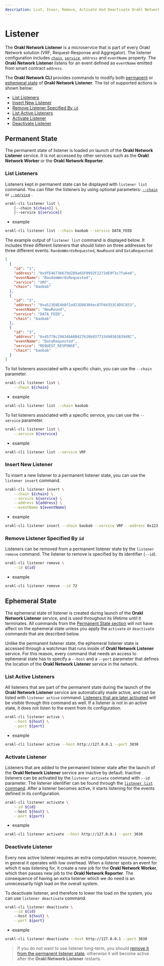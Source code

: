 ```yaml
---
description: List, Inser, Remove, Activate And Deactivate Orakl Network Listeners
---
```


# Listener

The **Orakl Network Listener** is a microservice that is part of every Orakl Network solution (VRF, Request-Response and Aggregator). The listener configuration includes [`chain`](chain.md), [`service`](service.md), `address` and `eventName` property. The **Orakl Network Listener** listens for an event defined as `eventName` emitted from smart contract `address`.

The **Orakl Network CLI** provides commands to modify both [permanent](listener.md#permanent-state) or [ephemeral state](listener.md#ephemeral-state) of **Orakl Network Listener**. The list of supported actions is shown below:

- [List Listeners](listener.md#list-listeners)
- [Insert New Listener](listener.md#insert-new-listener)
- [Remove Listener Specified By `id`](listener.md#remove-listener-specified-by-id)
- [List Active Listeners](listener.md#list-active-listeners)
- [Activate Listener](listener.md#activate-listener)
- [Deactivate Listener](listener.md#deactivate-listener)

## Permanent State

The permanent state of listener is loaded on launch of the **Orakl Network Listener** service. It is not accessed by other services such as the **Orakl Network Worker** or the **Orakl Network Reporter**.

### List Listeners

Listeners kept in permanent state can be displayed with `listener list` command. You can filter the listeners by using optional parameters: [`--chain`](chain.md) or [`--service`](service.md) .

```sh
orakl-cli listener list \
    [--chain ${chain}] \
    [--service ${service}]
```

- example

```sh
orakl-cli listener list --chain baobab --service DATA_FEED
```

The example output of `listener list` command is displayed below. It includes three different listeners that should listen on three addresses for three different events: `RandomWordsRequested`, `NewRound` and `DataRequested`.

```json
[
  {
    "id": "1",
    "address": "0x9fE46736679d2D9a65F0992F2272dE9f3c7fa6e0",
    "eventName": "RandomWordsRequested",
    "service": "VRF",
    "chain": "baobab"
  },
  {
    "id": "2",
    "address": "0xa513E6E4b8f2a923D98304ec87F64353C4D5C853",
    "eventName": "NewRound",
    "service": "DATA_FEED",
    "chain": "baobab"
  },
  {
    "id": "3",
    "address": "0x45778c29A34bA00427620b937733490363839d8C",
    "eventName": "DataRequested",
    "service": "REQUEST_RESPONSE",
    "chain": "baobab"
  }
]
```

To list listeners associated with a specific chain, you can use the `--chain` parameter.

```sh
orakl-cli listener list \
    --chain ${chain}
```

- example

```sh
orakl-cli listener list --chain baobab
```

To list listeners associated with a specific service, you can use the `--service` parameter.

```sh
orakl-cli listener list \
    --service ${service}
```

- example

```sh
orakl-cli listener list --service VRF
```

### Insert New Listener

To insert a new listener to a permanent listener state, you can use the `listener insert` command.

```sh
orakl-cli listener insert \
    --chain ${chain} \
    --service ${service} \
    --address ${address} \
    --eventName ${eventName}
```

- example

```sh
orakl-cli listener insert --chain baobab --service VRF --address 0x123 --eventName RandomWordsRequested
```

### Remove Listener Specified By `id`

Listeners can be removed from a permanent listener state by the `listener remove` command. The listener to remove is specified by its identifier (`--id`).

```sh
orakl-cli listener remove \
    --id ${id}
```

- example

```sh
orakl-cli listener remove --id 72
```

## Ephemeral State

The ephemeral state of listener is created during launch of the **Orakl Network Listener** service, and is used throughout its lifetime until it terminates. All commands from the [Permanent State section](listener.md#permanent-state) will not have affect on the ephemeral state unless you apply the `activate` or `deactivate` commands that are described below.

Unlike the permanent listener state, the ephemeral listener state is accessed through a watchman that runs inside of **Orakl Network Listener** service. For this reason, every command that needs an access to ephemeral state has to specify a `--host` and a `--port` parameter that defines the location of the **Orakl Network Listener** service in the network.

### List Active Listeners

All listeners that are part of the permanent state during the launch of the **Orakl Network Listener** service are automatically made active, and can be listed with `listener active` command. [Listeners that are later activated](listener.md#activate-listener) will be visible through this command as well. If a listener is not in an active state, it does not listen to the event from its configuration.

```sh
orakl-cli listener active \
    --host ${host} \
    --port ${port}
```

- example

```sh
orakl-cli listener active --host http://127.0.0.1 --port 3030
```

### Activate Listener

Listeners that are added to the permanent listener state after the launch of the **Orakl Network Listener** service are inactive by default. Inactive listeners can be activated by the `listener activate` command with `--id` parameter. The listener identifier can be found through the [`listener list` command](listener.md#list-listeners). After a listener becomes active, it starts listening for the events defined in its configuration.

```sh
orakl-cli listener activate \
    --id ${id}
    --host ${host} \
    --port ${port}
```

- example

```sh
orakl-cli listener activate --host http://127.0.0.1 --port 3030
```

### Deactivate Listener

Every new active listener requires an extra computation resource, however, in general it operates with low overhead. When a listener spots an event for which it was listening for, it create a new job for the **Orakl Network Worker**, which then passes new job to the **Orakl Network Reporter**. The consequence of having an extra listener which we do need is an unnecessarily high load on the overall system.

To deactivate listener, and therefore to lower the load on the system, you can use `listener deactivate` command.&#x20;

```sh
orakl-cli listener deactivate \
    --id ${id}
    --host ${host} \
    --port ${port}
```

- example

```sh
orakl-cli listener deactivate --host http://127.0.0.1 --port 3030
```

> If you do not want to use listener long-term, you should [remove it from the permanent listener state](listener.md#remove-listener-specified-by-id), otherwise it will become active after the **Orakl Network Listener** restarts.
